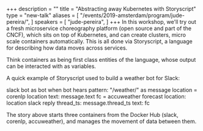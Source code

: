 +++
description = ""
title = "Abstracting away Kubernetes with Storyscript"
type = "new-talk"
aliases = [
        "/events/2019-amsterdam/program/jude-pereira/",
]
speakers = [
        "jude-pereira",
]
+++
In this workshop, we'll try out a fresh microservice choreography platform (open source and part of the CNCF), which sits on top of Kubernetes, and can create clusters, micro scale containers automatically. This is all done via Storyscript, a language for describing how data moves across services.

Think containers as being first class entities of the language, whose output can be interacted with as variables.

A quick example of Storyscript used to build a weather bot for Slack:

slack bot as bot
when bot hears pattern: "/weather/" as message
location = corenlp location text: message.text
fc = accuweather forecast location: location
slack reply thread_ts: message.thread_ts text: fc

The story above starts three containers from the Docker Hub (slack, corenlp, accuweather), and manages the movement of data between them.